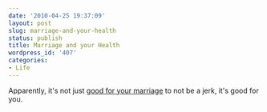 ```yaml
---
date: '2010-04-25 19:37:09'
layout: post
slug: marriage-and-your-health
status: publish
title: Marriage and your Health
wordpress_id: '407'
categories:
- Life
---
```


Apparently, it's not just [good for your marriage](http://www.nytimes.com/2010/04/18/magazine/18marriage-t.html) to not be a jerk, it's good for you. 

